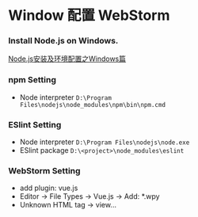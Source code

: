 Window 配置 WebStorm
===


### Install Node.js on Windows.
[Node.js安装及环境配置之Windows篇](http://www.jianshu.com/p/03a76b2e7e00)

### npm Setting
* Node interpreter
    `D:\Program Files\nodejs\node_modules\npm\bin\npm.cmd`

### ESlint Setting
* Node interpreter
    `D:\Program Files\nodejs\node.exe`
* ESlint package
    `D:\<project>\node_modules\eslint`

### WebStorm Setting
* add plugin: vue.js
* Editor -> File Types -> Vue.js -> Add: *.wpy
* Unknown HTML tag -> view...
